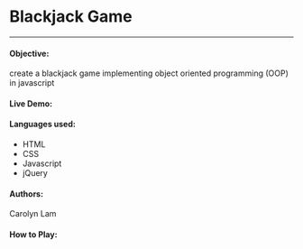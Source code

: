 # Blackjack Game
---
#### Objective:
create a blackjack game implementing object oriented programming (OOP) in javascript
#### Live Demo:

#### Languages used:

* HTML
* CSS
* Javascript
* jQuery

#### Authors:
Carolyn Lam

#### How to Play:
